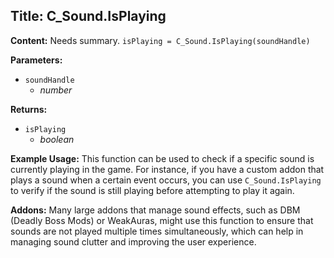 ## Title: C_Sound.IsPlaying

**Content:**
Needs summary.
`isPlaying = C_Sound.IsPlaying(soundHandle)`

**Parameters:**
- `soundHandle`
  - *number*

**Returns:**
- `isPlaying`
  - *boolean*

**Example Usage:**
This function can be used to check if a specific sound is currently playing in the game. For instance, if you have a custom addon that plays a sound when a certain event occurs, you can use `C_Sound.IsPlaying` to verify if the sound is still playing before attempting to play it again.

**Addons:**
Many large addons that manage sound effects, such as DBM (Deadly Boss Mods) or WeakAuras, might use this function to ensure that sounds are not played multiple times simultaneously, which can help in managing sound clutter and improving the user experience.